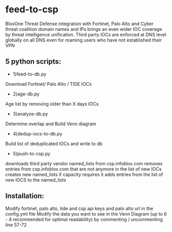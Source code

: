 # feed-to-csp
BloxOne Threat Defense integration with Fortinet, Palo Alto and Cyber threat coalition domain names and IPs brings an even wider IOC coverage by threat intelligence unification. Third party IOCs are enforced at DNS level globally on all DNS even for roaming users who have not established their VPN


## 5 python scripts:

* 1)feed-to-db.py

Download Fortinet/ Palo Alto / TIDE IOCs

* 2)age-db.py

Age list by removing older than X days IOCs

* 3)analyze-db.py

Determine overlap and Build Venn diagram

* 4)dedup-iocs-to-db.py

Build list of deduplicated IOCs and write to db

* 5)push-to-csp.py

downloads third party vendor named_lists from csp.infoblox.com
removes entries from csp.infoblox.com that are not anymore in the list of new IOCs
creates new named_lists if capacity requires it
adds entries from the list of new IOCS to the named_lists



## Installation:

Modify fortinet, palo alto, tide and csp api keys and palo alto url in the config.yml file 
Modify the data you want to see in the Venn Diagram (up to 6 - 4 recommended for optimal readability) by commenting / uncommenting line 57-72
